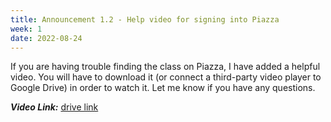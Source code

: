 ```yaml
---
title: Announcement 1.2 - Help video for signing into Piazza
week: 1
date: 2022-08-24
---
```

If you are having trouble finding the class on Piazza, I have added a helpful video. You will have to download it (or connect a third-party video player to Google Drive) in order to watch it. Let me know if you have any questions.

***Video Link:*** [drive link](https://drive.google.com/file/d/13o9itHCy7VSrCfLTmt6e_8FMQlPYC7zs/view?usp=sharing)

